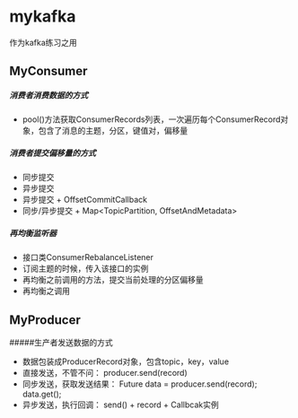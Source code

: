 # mykafka
作为kafka练习之用

## MyConsumer


##### 消费者消费数据的方式


*  pool()方法获取ConsumerRecords列表，一次遍历每个ConsumerRecord对象，包含了消息的主题，分区，键值对，偏移量

##### 消费者提交偏移量的方式

* 同步提交
* 异步提交
* 异步提交 + OffsetCommitCallback
* 同步/异步提交 + Map<TopicPartition, OffsetAndMetadata>

##### 再均衡监听器

* 接口类ConsumerRebalanceListener
* 订阅主题的时候，传入该接口的实例
* 再均衡之前调用的方法，提交当前处理的分区偏移量
* 再均衡之调用

## MyProducer

#####生产者发送数据的方式

* 数据包装成ProducerRecord对象，包含topic，key，value
* 直接发送，不管不问： producer.send(record)
* 同步发送，获取发送结果： Future<RecordMetadata> data = producer.send(record); data.get();
* 异步发送，执行回调： send() + record + Callbcak实例
